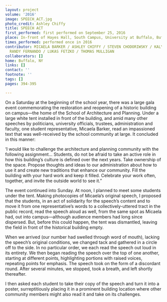 ```yaml
---
layout: project
volume: '2016'
image: SPEECH_ACT.jpg
photo_credit: Ashley Chiffy
title: SPEECH ACT
first_performed: first performed on September 25, 2016
place: In-front of Hayes Hall, South Campus, University at Buffalo, Buffalo, NY
times_performed: performed once in 2016
contributor: MICAELA BARKER / ASHLEY CHIFFY / STEVEN CHODORIWSKY / KALYN FALLER /
  RANDY FERNANDO / LUKAS FETZKO / THOMAS MULLIGAN
collaborators: []
home: Buffalo, NY
links: []
contact: ''
footnote: ''
tags: []
pages: 394-395

---
```


On a Saturday at the beginning of the school year, there was a large gala event commemorating the restoration and reopening of a historic building on campus—the home of the School of Architecture and Planning. Under a large white tent installed in front of the building, and amid many other speeches by politicians, university officials, trustees, administration and faculty, one student representative, Micaela Barker, read an impassioned text that was well-received by the school community at large. It concluded in this manner:

‘I would like to challenge the architecture and planning community with the following assignment… Students, do not be afraid to take an active role in how this building’s culture is defined over the next years. Take ownership of the space. Propose thoughts and ideas to our administration about how to use it and create new traditions that enhance our community. Fill the building with your hard work and keep it filled. Celebrate your work often, together, and invite the outside world to see it.”

The event continued into Sunday. At noon, I planned to meet some students under the tent. Making photocopies of Micaela’s original speech, I proposed that the students, in an act of solidarity for the speech’s content and to move it from one representative’s words to a collectively-uttered tract in the public record, read the speech aloud as well, from the same spot as Micaela had, out into campus—although audience members had long since dispersed. But, before this could happen, the tent was dismantled, leaving the field in front of the historical building empty.

When we arrived (our number had swelled through word of mouth), lacking the speech’s original conditions, we changed tack and gathered in a circle off to the side. In no particular order, we each read the speech out loud in its entirety. We then began reading the speech over the top of one another, starting at different points, highlighting portions with raised voices, repeating points for emphasis. The speech took on the form of a discordant round. After several minutes, we stopped, took a breath, and left shortly thereafter.

I then asked each student to take their copy of the speech and turn it into a poster, surreptitiously placing it in a prominent building location where other community members might also read it and take on its challenges.
